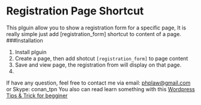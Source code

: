 # Registration Page Shortcut
This plguin allow you to show a registration form for a specific page, It is really simple just add [registration_form] shortcut to content of a page.
###Installation
1. Install plguin
2. Create a page, then add shotcut `[registration_form]` to page content
3. Save and view page, the registration from will display on that page.
4. 

If have any question, feel free to contact me via email: phplaw@gmail.com or Skype: conan_tpn
You also can read learn something with this [Wordpress Tips & Trick for begginer](https://github.com/phplaw/wordpress-tips-tricks)
